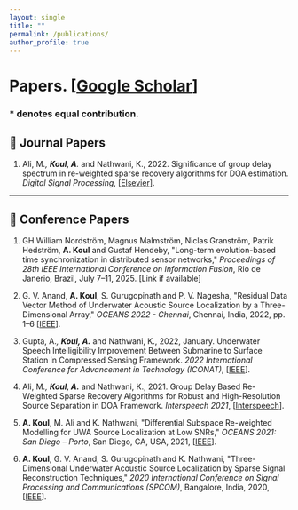 ```yaml
---
layout: single
title: ""
permalink: /publications/
author_profile: true
---
```


# <i class="fa fa-fw fa-paste"></i> Papers. [[Google Scholar](https://scholar.google.com/citations?user=NljRoewAAAAJ&hl=en)] #

### * denotes equal contribution.

## 📝 Journal Papers

1. Ali, M.<sup>*</sup>, **Koul, A**.<sup>*</sup> and Nathwani, K., 2022. Significance of group delay spectrum in re-weighted sparse recovery algorithms for DOA estimation. *Digital Signal Processing*, [[Elsevier](https://doi.org/10.1016/j.dsp.2022.103388)].

---

## 🎤 Conference Papers

1. GH William Nordström, Magnus Malmström, Niclas Granström, Patrik Hedström, **A. Koul** and Gustaf Hendeby, "Long-term evolution-based time synchronization in distributed sensor networks," *Proceedings of 28th IEEE International Conference on Information Fusion*, Rio de Janerio, Brazil, July 7–11, 2025. [Link if available]

2. G. V. Anand, **A. Koul**, S. Gurugopinath and P. V. Nagesha, "Residual Data Vector Method of Underwater Acoustic Source Localization by a Three-Dimensional Array," *OCEANS 2022 - Chennai*, Chennai, India, 2022, pp. 1–6 [[IEEE](https://ieeexplore.ieee.org/document/9775269)].

3. Gupta, A.<sup>*</sup>, **Koul, A.**<sup>*</sup> and Nathwani, K., 2022, January. Underwater Speech Intelligibility Improvement Between Submarine to Surface Station in Compressed Sensing Framework. *2022 International Conference for Advancement in Technology (ICONAT)*, [[IEEE](https://ieeexplore.ieee.org/document/9726099)].

4. Ali, M.<sup>*</sup>, **Koul, A.**<sup>*</sup> and Nathwani, K., 2021. Group Delay Based Re-Weighted Sparse Recovery Algorithms for Robust and High-Resolution Source Separation in DOA Framework. *Interspeech 2021*, [[Interspeech](https://www.isca-archive.org/interspeech_2021/ali21_interspeech.html)].

5. **A. Koul**, M. Ali and K. Nathwani, "Differential Subspace Re-weighted Modelling for UWA Source Localization at Low SNRs," *OCEANS 2021: San Diego – Porto*, San Diego, CA, USA, 2021, [[IEEE](https://ieeexplore.ieee.org/document/9705716)].

6. **A. Koul**, G. V. Anand, S. Gurugopinath and K. Nathwani, "Three-Dimensional Underwater Acoustic Source Localization by Sparse Signal Reconstruction Techniques," *2020 International Conference on Signal Processing and Communications (SPCOM)*, Bangalore, India, 2020, [[IEEE](https://ieeexplore.ieee.org/document/9179579)].
